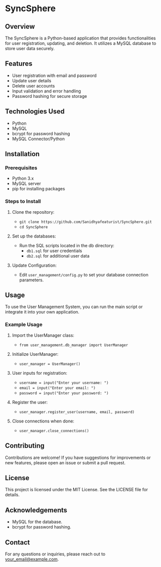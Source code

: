 # SyncSphere

## Overview
The SyncSphere is a Python-based application that provides functionalities for user registration, updating, and deletion. It utilizes a MySQL database to store user data securely.

## Features
- User registration with email and password
- Update user details
- Delete user accounts
- Input validation and error handling
- Password hashing for secure storage

## Technologies Used
- Python
- MySQL
- bcrypt for password hashing
- MySQL Connector/Python

## Installation

### Prerequisites
- Python 3.x
- MySQL server
- pip for installing packages

### Steps to Install
1. Clone the repository:
   - `git clone https://github.com/Sanidhyafeaturist/SyncSphere.git`
   - `cd SyncSphere`

3. Set up the databases:
   - Run the SQL scripts located in the db directory:
     - `db1.sql` for user credentials
     - `db2.sql` for additional user data

4. Update Configuration:
   - Edit `user_management/config.py` to set your database connection parameters.

## Usage
To use the User Management System, you can run the main script or integrate it into your own application.

### Example Usage
1. Import the UserManager class:
   - `from user_management.db_manager import UserManager`

2. Initialize UserManager:
   - `user_manager = UserManager()`

3. User inputs for registration:
   - `username = input("Enter your username: ")`
   - `email = input("Enter your email: ")`
   - `password = input("Enter your password: ")`

4. Register the user:
   - `user_manager.register_user(username, email, password)`

5. Close connections when done:
   - `user_manager.close_connections()`

## Contributing
Contributions are welcome! If you have suggestions for improvements or new features, please open an issue or submit a pull request.

## License
This project is licensed under the MIT License. See the LICENSE file for details.

## Acknowledgements
- MySQL for the database.
- bcrypt for password hashing.

## Contact
For any questions or inquiries, please reach out to your_email@example.com.
